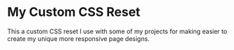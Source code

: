 # My Custom CSS Reset

This a custom CSS reset I use with some of my projects for making easier to create my unique more responsive page designs.